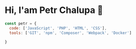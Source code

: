 # Hi, I'am Petr Chalupa 👋

```javascript 
const petr = {
  code: ['JavaScript', 'PHP', 'HTML', 'CSS'],
  tools: ['GIT', 'npm', 'Composer', 'Webpack', 'Docker']
  
}
```
